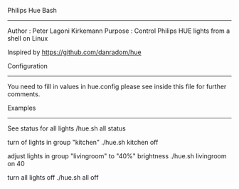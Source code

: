 Philips Hue Bash
****
Author  : Peter Lagoni Kirkemann
Purpose : Control Philips HUE lights from a shell on Linux

Inspired by https://github.com/danradom/hue

Configuration
****
You need to fill in values in hue.config please see inside this file for further comments.

Examples
****
See status for all lights
/hue.sh all status

turn of lights in group "kitchen"
./hue.sh kitchen off

adjust lights in group "livingroom" to "40%" brightness
./hue.sh livingroom on 40

turn all lights off
./hue.sh all off
